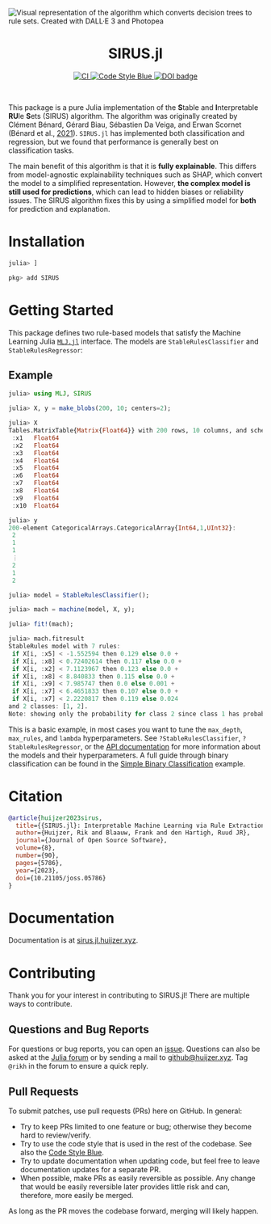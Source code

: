 ![Visual representation of the algorithm which converts decision trees to rule sets. Created with DALL·E 3 and Photopea](https://sirus.jl.huijzer.xyz/dev/image/sirus-with-text.webp)

<h1 align="center">SIRUS.jl</h1>

<p align="center">
    <a href="https://github.com/rikhuijzer/SIRUS.jl/actions?query=workflow%3ACI+branch%3Amain">
        <img src="https://github.com/rikhuijzer/SIRUS.jl/workflows/CI/badge.svg" alt="CI">
    </a>
    <a href="https://github.com/invenia/BlueStyle">
        <img src="https://img.shields.io/badge/Code%20Style-Blue-4495d1.svg" alt="Code Style Blue">
    </a>
    <a style="border-width:0" href="https://doi.org/10.21105/joss.05786">
        <img src="https://joss.theoj.org/papers/10.21105/joss.05786/status.svg" alt="DOI badge" >
    </a>
</p>

<br>

This package is a pure Julia implementation of the **S**table and **I**nterpretable **RU**le **S**ets (SIRUS) algorithm.
The algorithm was originally created by Clément Bénard, Gérard Biau, Sébastien Da Veiga, and Erwan Scornet (Bénard et al., [2021](http://proceedings.mlr.press/v130/benard21a.html)).
`SIRUS.jl` has implemented both classification and regression, but we found that performance is generally best on classification tasks.

The main benefit of this algorithm is that it is **fully explainable**.
This differs from model-agnostic explainability techniques such as SHAP, which convert the model to a simplified representation.
However, **the complex model is still used for predictions**, which can lead to hidden biases or reliability issues.
The SIRUS algorithm fixes this by using a simplified model for **both** for prediction and explanation.

# Installation

```julia
julia> ]

pkg> add SIRUS
```

# Getting Started

This package defines two rule-based models that satisfy the Machine Learning Julia [`MLJ.jl`](https://github.com/alan-turing-institute/MLJ.jl) interface.
The models are `StableRulesClassifier` and `StableRulesRegressor`:

## Example

```julia
julia> using MLJ, SIRUS

julia> X, y = make_blobs(200, 10; centers=2);

julia> X
Tables.MatrixTable{Matrix{Float64}} with 200 rows, 10 columns, and schema:
 :x1   Float64
 :x2   Float64
 :x3   Float64
 :x4   Float64
 :x5   Float64
 :x6   Float64
 :x7   Float64
 :x8   Float64
 :x9   Float64
 :x10  Float64

julia> y
200-element CategoricalArrays.CategoricalArray{Int64,1,UInt32}:
 2
 1
 1
 ⋮
 2
 1
 2

julia> model = StableRulesClassifier();

julia> mach = machine(model, X, y);

julia> fit!(mach);

julia> mach.fitresult
StableRules model with 7 rules:
 if X[i, :x5] < -1.552594 then 0.129 else 0.0 +
 if X[i, :x8] < 0.72402614 then 0.117 else 0.0 +
 if X[i, :x2] < 7.1123967 then 0.123 else 0.0 +
 if X[i, :x8] < 8.840833 then 0.115 else 0.0 +
 if X[i, :x9] < 7.985747 then 0.0 else 0.001 +
 if X[i, :x7] < 6.4651833 then 0.107 else 0.0 +
 if X[i, :x7] < 2.2220817 then 0.119 else 0.024
and 2 classes: [1, 2].
Note: showing only the probability for class 2 since class 1 has probability 1 - p.
```

This is a basic example, in most cases you want to tune the `max_depth`, `max_rules`, and `lambda` hyperparameters.
See `?StableRulesClassifier`, `?StableRulesRegressor`, or the [API documentation](https://sirus.jl.huijzer.xyz/dev/api/) for more information about the models and their hyperparameters.
A full guide through binary classification can be found in the [Simple Binary Classification](https://sirus.jl.huijzer.xyz/dev/binary-classification/) example.

# Citation

```bibtex
@article{huijzer2023sirus,
  title={{SIRUS.jl}: Interpretable Machine Learning via Rule Extraction},
  author={Huijzer, Rik and Blaauw, Frank and den Hartigh, Ruud JR},
  journal={Journal of Open Source Software},
  volume={8},
  number={90},
  pages={5786},
  year={2023},
  doi={10.21105/joss.05786}
}
```

# Documentation

Documentation is at [sirus.jl.huijzer.xyz](https://sirus.jl.huijzer.xyz).

# Contributing

Thank you for your interest in contributing to SIRUS.jl!
There are multiple ways to contribute.

## Questions and Bug Reports

For questions or bug reports, you can open an [issue](https://github.com/rikhuijzer/SIRUS.jl/issues).
Questions can also be asked at the [Julia forum](https://discourse.julialang.org/) or by sending a mail to [github@huijzer.xyz](mailto:github@huijzer.xyz).
Tag `@rikh` in the forum to ensure a quick reply.

## Pull Requests

To submit patches, use pull requests (PRs) here on GitHub.
In general:

- Try to keep PRs limited to one feature or bug; otherwise they become hard to review/verify.
- Try to use the code style that is used in the rest of the codebase.
  See also the [Code Style Blue](https://github.com/invenia/BlueStyle).
- Try to update documentation when updating code, but feel free to leave documentation updates for a separate PR.
- When possible, make PRs as easily reversible as possible.
  Any change that would be easily reversible later provides little risk and can, therefore, more easily be merged.

As long as the PR moves the codebase forward, merging will likely happen.
